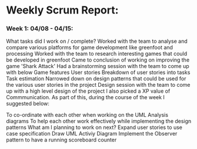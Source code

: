 <h1>Weekly Scrum Report:</h1>
<h3>Week 1: 04/08 - 04/15:</h3>
What tasks did I work on / complete?
Worked with the team to analyse and compare various platforms for game development like greenfoot and processing
Worked with the team to research interesting games that could be developed in greenfoot
Came to conclusion of working on improving the game 'Shark Attack'
Had a brainstorming session with the team to come up with below
Game features
User stories
Breakdown of user stories into tasks
Task estimation
Narrowed down on design patterns that could be used for the various user stories in the project
Design session with the team to come up with a high level design of the project
I also picked a XP value of Commmunication. As part of this, during the course of the week I suggested below:

To co-ordinate with each other when working on the UML Analysis diagrams
To help each other work effectively while implementing the design patterns
What am I planning to work on next?
Expand user stories to use case specification
Draw UML Activiy Diagram
Implement the Observer pattern to have a running scoreboard counter
